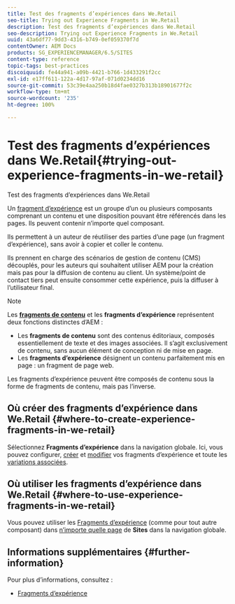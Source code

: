 ```yaml
---
title: Test des fragments d’expériences dans We.Retail
seo-title: Trying out Experience Fragments in We.Retail
description: Test des fragments d’expériences dans We.Retail
seo-description: Trying out Experience Fragments in We.Retail
uuid: 43a6df77-9dd3-4316-b749-0ef059370f7d
contentOwner: AEM Docs
products: SG_EXPERIENCEMANAGER/6.5/SITES
content-type: reference
topic-tags: best-practices
discoiquuid: fe44a941-a09b-4421-b766-1d433291f2cc
exl-id: e17ff611-122a-4d17-97af-071d0234dd16
source-git-commit: 53c39e4aa250b18d4fae0327b313b18901677f2c
workflow-type: tm+mt
source-wordcount: '235'
ht-degree: 100%

---
```


# Test des fragments d’expériences dans We.Retail{#trying-out-experience-fragments-in-we-retail}

Test des fragments d’expériences dans We.Retail

Un [fragment d’expérience](/help/sites-authoring/experience-fragments.md) est un groupe d’un ou plusieurs composants comprenant un contenu et une disposition pouvant être référencés dans les pages. Ils peuvent contenir n’importe quel composant.

Ils permettent à un auteur de réutiliser des parties d’une page (un fragment d’expérience), sans avoir à copier et coller le contenu.

Ils prennent en charge des scénarios de gestion de contenu (CMS) découplés, pour les auteurs qui souhaitent utiliser AEM pour la création mais pas pour la diffusion de contenu au client. Un système/point de contact tiers peut ensuite consommer cette expérience, puis la diffuser à l’utilisateur final.

>[!NOTE]
>
>Les **[fragments de contenu](/help/sites-developing/we-retail-content-fragments.md)** et les **fragments d’expérience** représentent deux fonctions distinctes d’AEM :
>
>* Les **fragments de contenu** sont des contenus éditoriaux, composés essentiellement de texte et des images associées. Il s’agit exclusivement de contenu, sans aucun élément de conception ni de mise en page.
>* Les **fragments d’expérience** désignent un contenu parfaitement mis en page : un fragment de page web.
>
>Les fragments d’expérience peuvent être composés de contenu sous la forme de fragments de contenu, mais pas l’inverse.

## Où créer des fragments d’expérience dans We.Retail {#where-to-create-experience-fragments-in-we-retail}

Sélectionnez **Fragments d’expérience** dans la navigation globale. Ici, vous pouvez configurer, [créer](/help/sites-authoring/experience-fragments.md#creating-an-experience-fragment) et [modifier](/help/sites-authoring/experience-fragments.md#editing-your-experience-fragment) vos fragments d’expérience et toute les [variations associées](/help/sites-authoring/experience-fragments.md#creating-an-experience-fragment-variation).

## Où utiliser les fragments d’expérience dans We.Retail {#where-to-use-experience-fragments-in-we-retail}

Vous pouvez utiliser les [Fragments d’expérience](/help/sites-authoring/experience-fragments.md#using-your-experience-fragment) (comme pour tout autre composant) dans [n’importe quelle page](/help/sites-authoring/editing-content.md) de **Sites** dans la navigation globale.

## Informations supplémentaires {#further-information}

Pour plus d’informations, consultez :

* [Fragments d’expérience](/help/sites-authoring/experience-fragments.md)
